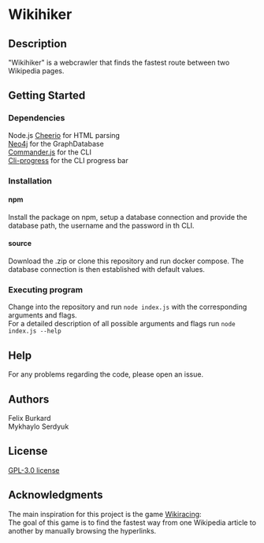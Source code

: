 # Wikihiker

## Description

"Wikihiker" is a webcrawler that finds the fastest route between two Wikipedia pages.

## Getting Started

### Dependencies

Node.js
[Cheerio](https://cheerio.js.org/) for HTML parsing\
[Neo4j](https://neo4j.com/) for the GraphDatabase\
[Commander.js](https://github.com/tj/commander.js) for the CLI\
[Cli-progress](https://github.com/npkgz/cli-progress) for the CLI progress bar

### Installation

#### npm

Install the package on npm, setup a database connection and provide the database path, the username and the password in th CLI.

#### source

Download the .zip or clone this repository and run docker compose. The database connection is then established with default values.

### Executing program

Change into the repository and run `node index.js` with the corresponding arguments and flags.\
For a detailed description of all possible arguments and flags run `node index.js --help`

## Help

For any problems regarding the code, please open an issue.

## Authors

Felix Burkard\
Mykhaylo Serdyuk

## License

[GPL-3.0 license](https://github.com/ubeF/wikihiker/tree/main?tab=GPL-3.0-1-ov-file#readme)

## Acknowledgments

The main inspiration for this project is the game [Wikiracing](https://en.wikipedia.org/wiki/Wikiracing):\
The goal of this game is to find the fastest way from one Wikipedia article to another by manually browsing the hyperlinks.
